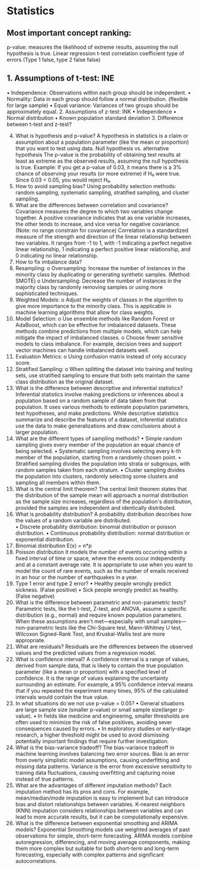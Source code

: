 # Statistics
## Most important concept ranking:
p-value: measures the likelihood of extreme results, assuming the null hypothesis is true.
Linear regression
t-test
correlation coefficient
type of errors (Type 1 false, type 2 false false)
## 1.	Assumptions of t-test: INE
•	Independence: Observations within each group should be independent.
•	Normality: Data in each group should follow a normal distribution. (flexible for large sample)
•	Equal variance: Variances of two groups should be approximately equal.
2.	Assumptions of z-test: INK
•	Independence
•	Normal distribution
•	Known population standard deviation
3.	Difference between t-test and z-test?
 
4.	What is hypothesis and p-value?
A hypothesis in statistics is a claim or assumption about a population parameter (like the mean or proportion) that you want to test using data.
Null hypothesis vs. alternative hypothesis
The p-value is the probability of obtaining test results at least as extreme as the observed results, assuming the null hypothesis is true.
Example: If you get a p-value of 0.03, it means there is a 3% chance of observing your results (or more extreme) if H₀ were true. Since 0.03 < 0.05, you would reject H₀.
5.	How to avoid sampling bias?
Using probability selection methods: random sampling, systematic sampling, stratified sampling, and cluster sampling.
6.	What are the differences between correlation and covariance?
Covariance measures the degree to which two variables change together. A positive covariance indicates that as one variable increases, the other tends to increase, and vice versa for negative covariance. (Note: no range constrain for covariance)
Correlation is a standardized measure of the strength and direction of the linear relationship between two variables. It ranges from -1 to 1, with -1 indicating a perfect negative linear relationship, 1 indicating a perfect positive linear relationship, and 0 indicating no linear relationship.
7.	How to fix imbalance data?
1.	Resampling:
o	Oversampling: Increase the number of instances in the minority class by duplicating or generating synthetic samples. (Method: SMOTE)
o	Undersampling: Decrease the number of instances in the majority class by randomly removing samples or using more sophisticated techniques.
2.	Weighted Models:
o	Adjust the weights of classes in the algorithm to give more importance to the minority class. This is applicable in machine learning algorithms that allow for class weights.
3.	Model Selection:
o	Use ensemble methods like Random Forest or AdaBoost, which can be effective for imbalanced datasets. These methods combine predictions from multiple models, which can help mitigate the impact of imbalanced classes.
o	Choose fewer sensitive models to class imbalance. For example, decision trees and support vector machines can handle imbalanced datasets well.
4.	Evaluation Metrics:
o	Using confusion matrix instead of only accuracy score.
5.	Stratified Sampling:
o	When splitting the dataset into training and testing sets, use stratified sampling to ensure that both sets maintain the same class distribution as the original dataset.
8.	What is the difference between descriptive and inferential statistics?
Inferential statistics involve making predictions or inferences about a population based on a random sample of data taken from that population. It uses various methods to estimate population parameters, test hypotheses, and make predictions. While descriptive statistics summarize and describe the features of a dataset, inferential statistics use the data to make generalizations and draw conclusions about a larger population.
9.	What are the different types of sampling methods?
•	Simple random sampling gives every member of the population an equal chance of being selected. 
•	Systematic sampling involves selecting every k-th member of the population, starting from a randomly chosen point. 
•	Stratified sampling divides the population into strata or subgroups, with random samples taken from each stratum. 
•	Cluster sampling divides the population into clusters, randomly selecting some clusters and sampling all members within them.
10.	What is the central limit theorem?
The central limit theorem states that the distribution of the sample mean will approach a normal distribution as the sample size increases, regardless of the population's distribution, provided the samples are independent and identically distributed.
11.	What is probability distribution?
A probability distribution describes how the values of a random variable are distributed.  
•	Discrete probability distribution: binomial distribution or poisson distribution. 
•	Continuous probability distribution: normal distribution or exponential distribution.
12.	Binomial distribution
E(x) = n*p
13.	Poisson distribution
It models the number of events occurring within a fixed interval of time or space, where the events occur independently and at a constant average rate. It is appropriate to use when you want to model the count of rare events, such as the number of emails received in an hour or the number of earthquakes in a year.
14.	Type 1 error and type 2 error?
•	Healthy people wrongly predict sickness. (False positive)
•	Sick people wrongly predict as healthy. (False negative)
15.	What is the difference between parametric and non-parametric tests?
Parametric tests, like the t-test, Z-test, and ANOVA, assume a specific distribution (e.g., normal) and require known population parameters. When these assumptions aren't met—especially with small samples—non-parametric tests like the Chi-Square test, Mann-Whitney U test, Wilcoxon Signed-Rank Test, and Kruskal-Wallis test are more appropriate.
16.	What are residuals?
Residuals are the differences between the observed values and the predicted values from a regression model.
17.	What is confidence interval?
A confidence interval is a range of values, derived from sample data, that is likely to contain the true population parameter (like a mean or proportion) with a specified level of confidence. It is the range of values explaining the uncertainty surrounding an estimate.
For example, a 95% confidence interval means that if you repeated the experiment many times, 95% of the calculated intervals would contain the true value.
18.	In what situations do we not use p-value = 0.05?
•	General situations are large sample size (smaller p-value) or small sample size(larger p-value).
•	In fields like medicine and engineering, smaller thresholds are often used to minimize the risk of false positives, avoiding sever consequences caused by errors.
•	In exploratory studies or early-stage research, a higher threshold might be used to avoid dismissing potentially important findings that require further investigation.
19.	What is the bias-variance tradeoff?
The bias-variance tradeoff in machine learning involves balancing two error sources. Bias is an error from overly simplistic model assumptions, causing underfitting and missing data patterns. Variance is the error from excessive sensitivity to training data fluctuations, causing overfitting and capturing noise instead of true patterns.
20.	What are the advantages of different imputation methods?
Each imputation method has its pros and cons. For example, mean/median/mode imputation is easy to implement but can introduce bias and distort relationships between variables. K-nearest neighbors (KNN) imputation considers relationships between variables and can lead to more accurate results, but it can be computationally expensive.
21.	What is the difference between exponential smoothing and ARIMA models?
Exponential Smoothing models use weighted averages of past observations for simple, short-term forecasting. ARIMA models combine autoregression, differencing, and moving average components, making them more complex but suitable for both short-term and long-term forecasting, especially with complex patterns and significant autocorrelations.
